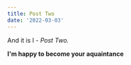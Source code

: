 ```yaml
---
title: Post Two
date: '2022-03-03'
---
```


And it is I - _Post Two._

**I'm happy to become your aquaintance**
